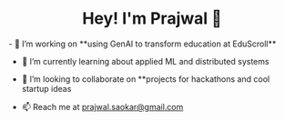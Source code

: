 <h1 align="center">Hey! I'm Prajwal 👋</h1>
- 🔭 I’m working on **using GenAI to transform education at EduScroll**

- 🌱 I’m currently learning about applied ML and distributed systems

- 👯 I’m looking to collaborate on **projects for hackathons and cool startup ideas

- 📫 Reach me at prajwal.saokar@gmail.com

<p align="left">
</p>

